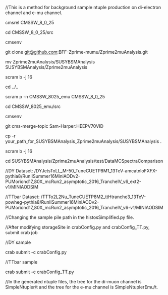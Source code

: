 
//This is a method for background sample ntuple production on di-electron channel and e-mu channel.

cmsrel CMSSW_8_0_25

cd CMSSW_8_0_25/src

cmsenv

git clone git@github.com:BFF-Zprime-mumu/Zprime2muAnalysis.git

mv Zprime2muAnalysis/SUSYBSMAnalysis SUSYBSMAnalysis/Zprime2muAnalysis

scram b -j 16

cd ../..

scram p -n CMSSW_8025_emu CMSSW_8_0_25

cd CMSSW_8025_emu/src

cmsenv

git cms-merge-topic Sam-Harper:HEEPV70VID

cp -r your_path_for_SUSYBSMAnalysis_Zprime2muAnalysis/SUSYBSMAnalysis .

scram b -j 16

cd SUSYBSMAnalysis/Zprime2muAnalysis/test/DataMCSpectraComparison

//DY Dataset: /DYJetsToLL_M-50_TuneCUETP8M1_13TeV-amcatnloFXFX-pythia8/RunIISummer16MiniAODv2-PUMoriond17_80X_mcRun2_asymptotic_2016_TrancheIV_v6_ext2-v1/MINIAODSIM

//TTbar Dataset: /TTTo2L2Nu_TuneCUETP8M2_ttHtranche3_13TeV-powheg-pythia8/RunIISummer16MiniAODv2-PUMoriond17_80X_mcRun2_asymptotic_2016_TrancheIV_v6-v1/MINIAODSIM

//Changing the sample pile path in the histosSimplified.py file.

//After modifying storageSite in crabConfig.py and crabConfig_TT.py, submit crab job

//DY sample

crab submit -c crabConfig.py

//TTbar sample

crab submit -c crabConfig_TT.py

//In the generated ntuple files, the tree for the di-muon channel is SimpleNtupler/t and the tree for the e-mu channel is SimpleNtuplerEmu/t.
